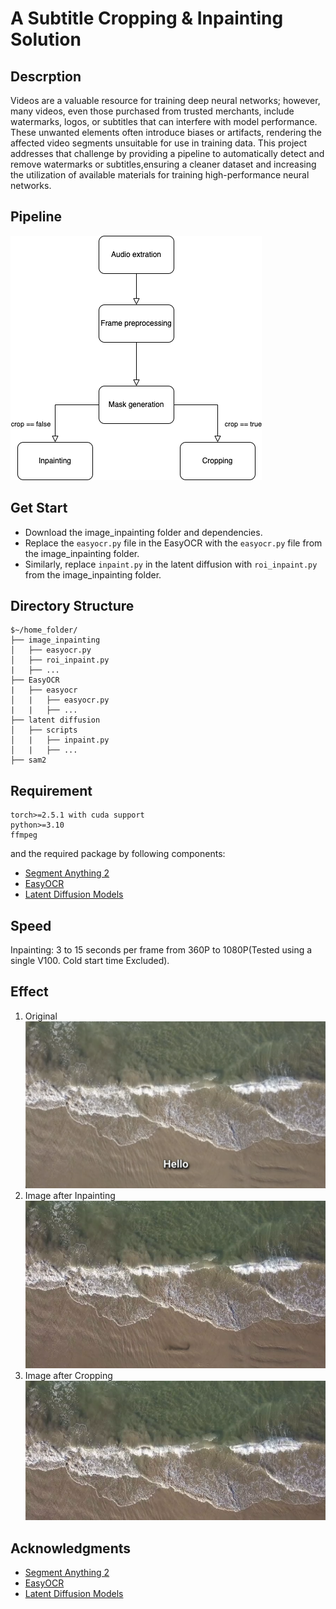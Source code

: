 # A Subtitle Cropping & Inpainting Solution


## Descrption
Videos are a valuable resource for training deep neural networks; however, many videos, even those purchased from trusted merchants, include watermarks, logos, or subtitles that can interfere with model performance. These unwanted elements often introduce biases or artifacts, rendering the affected video segments unsuitable for use in training data. This project addresses that challenge by providing a pipeline to automatically detect and remove watermarks or subtitles,ensuring a cleaner dataset and increasing the utilization of available materials for training high-performance neural networks.

##  Pipeline
![pipeline](pipeline_en.png "Logo Title Text")
## Get Start
- Download the image_inpainting folder and dependencies. 
- Replace the ```easyocr.py``` file in the EasyOCR with the ```easyocr.py``` file from the image_inpainting folder.
- Similarly, replace ```inpaint.py``` in the latent diffusion with ```roi_inpaint.py``` from the image_inpainting folder.

## Directory Structure
```
$~/home_folder/
├── image_inpainting
│   ├── easyocr.py
│   ├── roi_inpaint.py
|   ├── ...
├── EasyOCR
|   ├── easyocr
│   |   ├── easyocr.py
|   |   ├── ...
├── latent diffusion
│   ├── scripts
│   |   ├── inpaint.py
│   |   ├── ...
├── sam2
```
## Requirement
```
torch>=2.5.1 with cuda support
python>=3.10
ffmpeg
```
and the required package by following components:
- [Segment Anything 2](https://github.com/facebookresearch/sam2)
- [EasyOCR](https://github.com/JaidedAI/EasyOCR)
- [Latent Diffusion Models](https://github.com/CompVis/latent-diffusion)

## Speed
Inpainting: 3 to 15 seconds per frame from 360P to 1080P(Tested using a single V100. Cold start time Excluded). 

## Effect
1. Original
![Original](frame_original.png "Original Image")
2. Image after Inpainting
![Inpainting](frame_inpainting.png "Image after inpainting")
3. Image after Cropping
![Cropping](frame_crop.png "Image after Cropping")

## Acknowledgments
- [Segment Anything 2](https://github.com/facebookresearch/sam2)
- [EasyOCR](https://github.com/JaidedAI/EasyOCR)
- [Latent Diffusion Models](https://github.com/CompVis/latent-diffusion)

